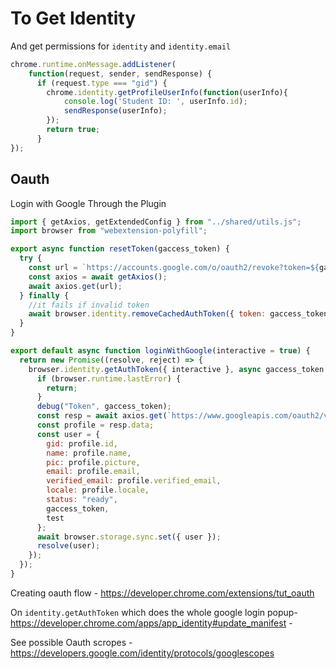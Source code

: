 # To Get Identity

And get permissions for `identity` and `identity.email`

```javascript
chrome.runtime.onMessage.addListener(
    function(request, sender, sendResponse) {
      if (request.type === "gid") {
        chrome.identity.getProfileUserInfo(function(userInfo){
            console.log('Student ID: ', userInfo.id);
            sendResponse(userInfo);
        });
        return true;
      }
});
```

## Oauth

Login with Google Through the Plugin

```js
import { getAxios, getExtendedConfig } from "../shared/utils.js";
import browser from "webextension-polyfill";

export async function resetToken(gaccess_token) {
  try {
    const url = `https://accounts.google.com/o/oauth2/revoke?token=${gaccess_token}`;
    const axios = await getAxios();
    await axios.get(url);
  } finally {
    //it fails if invalid token
    await browser.identity.removeCachedAuthToken({ token: gaccess_token });
  }
}

export default async function loginWithGoogle(interactive = true) {
  return new Promise((resolve, reject) => {
    browser.identity.getAuthToken({ interactive }, async gaccess_token => {
      if (browser.runtime.lastError) {
        return;
      }
      debug("Token", gaccess_token);
      const resp = await axios.get(`https://www.googleapis.com/oauth2/v1/userinfo?alt=json&access_token=${gaccess_token}`);
      const profile = resp.data;
      const user = {
        gid: profile.id,
        name: profile.name,
        pic: profile.picture,
        email: profile.email,
        verified_email: profile.verified_email,
        locale: profile.locale,
        status: "ready",
        gaccess_token,
        test
      };
      await browser.storage.sync.set({ user });
      resolve(user);
    });
  });
}
```

Creating oauth flow - https://developer.chrome.com/extensions/tut_oauth

On `identity.getAuthToken`  which does the whole google login popup-https://developer.chrome.com/apps/app_identity#update_manifest - 

See possible Oauth scropes - https://developers.google.com/identity/protocols/googlescopes

